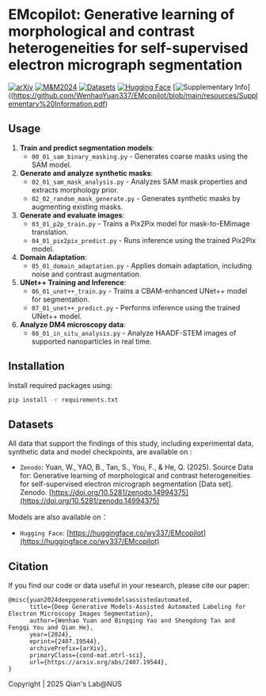 # EMcopilot: Generative learning of morphological and contrast heterogeneities for self-supervised electron micrograph segmentation
[![arXiv](https://img.shields.io/badge/arXiv-2407.19544-b31b1b.svg)](https://arxiv.org/abs/2407.19544)
[![M&M2024](https://img.shields.io/badge/Proster-M&M2024-blue.svg)](https://doi.org/10.1093/mam/ozae044.211)
[![Datasets](https://img.shields.io/badge/Datasets-Zenodo-blue.svg)](https://doi.org/10.5281/zenodo.14994375)
[![Hugging Face](https://img.shields.io/badge/Models-HuggingFace-yellow.svg)](https://huggingface.co/wy337/EMcopilot)
[![Supplementary Info](https://img.shields.io/badge/SI-PDF-lightgrey.svg)]((https://github.com/WenhaoYuan337/EMcopilot/blob/main/resources/Supplementary%20Information.pdf)

## Usage

1. **Train and predict segmentation models**:
     * `00_01_sam_binary_masking.py` -  Generates coarse masks using the SAM model.
3. **Generate and analyze synthetic masks**:
     * `02_01_sam_mask_analysis.py` - Analyzes SAM mask properties and extracts morphology prior.
     * `02_02_random_mask_generate.py` - Generates synthetic masks by augmenting existing masks.
5. **Generate and evaluate images**:
     * `03_01_p2p_train.py` - Trains a Pix2Pix model for mask-to-EMimage translation.
     * `04_01_pix2pix_predict.py` - Runs inference using the trained Pix2Pix model.
6. **Domain Adaptation**:
     * `05_01_domain_adaptation.py` - Applies domain adaptation, including noise and contrast augmentation.
7. **UNet++ Training and Inference**:
     * `06_01_unet++_train.py` - Trains a CBAM-enhanced UNet++ model for segmentation.
     * `07_01_unet++_predict.py` - Performs inference using the trained UNet++ model.
8. **Analyze DM4 microscopy data**:
     * `08_01_in_situ_analysis.py` - Analyze HAADF-STEM images of supported nanoparticles in real time.

## Installation

Install required packages using:
```bash
pip install -r requirements.txt
```

## Datasets 
All data that support the findings of this study, including experimental data, synthetic data and model checkpoints, are available on :
- `Zenodo`: Yuan, W., YAO, B., Tan, S., You, F., & He, Q. (2025). Source Data for: Generative learning of morphological and contrast heterogeneities for self-supervised electron micrograph segmentation [Data set]. Zenodo. [https://doi.org/10.5281/zenodo.14994375](https://doi.org/10.5281/zenodo.14994375)

Models are also available on：
-  `Hugging Face`: [https://huggingface.co/wy337/EMcopilot](https://huggingface.co/wy337/EMcopilot)
  
## Citation
If you find our code or data useful in your research, please cite our paper:
```
@misc{yuan2024deepgenerativemodelsassistedautomated,
      title={Deep Generative Models-Assisted Automated Labeling for Electron Microscopy Images Segmentation}, 
      author={Wenhao Yuan and Bingqing Yao and Shengdong Tan and Fengqi You and Qian He},
      year={2024},
      eprint={2407.19544},
      archivePrefix={arXiv},
      primaryClass={cond-mat.mtrl-sci},
      url={https://arxiv.org/abs/2407.19544}, 
}
```
Copyright | 2025 Qian's Lab@NUS 

